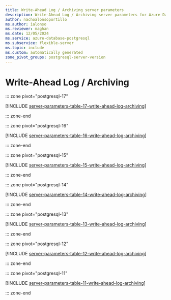 ```yaml
---
title: Write-Ahead Log / Archiving server parameters
description: Write-Ahead Log / Archiving server parameters for Azure Database for PostgreSQL - Flexible Server.
author: nachoalonsoportillo
ms.author: ialonso
ms.reviewer: maghan
ms.date: 12/05/2024
ms.service: azure-database-postgresql
ms.subservice: flexible-server
ms.topic: include
ms.custom: automatically generated
zone_pivot_groups: postgresql-server-version
---
```

# Write-Ahead Log / Archiving


::: zone pivot="postgresql-17"

[!INCLUDE [server-parameters-table-17-write-ahead-log-archiving](./includes/server-parameters-table-17-write-ahead-log-archiving.md)]

::: zone-end


::: zone pivot="postgresql-16"

[!INCLUDE [server-parameters-table-16-write-ahead-log-archiving](./includes/server-parameters-table-16-write-ahead-log-archiving.md)]

::: zone-end


::: zone pivot="postgresql-15"

[!INCLUDE [server-parameters-table-15-write-ahead-log-archiving](./includes/server-parameters-table-15-write-ahead-log-archiving.md)]

::: zone-end


::: zone pivot="postgresql-14"

[!INCLUDE [server-parameters-table-14-write-ahead-log-archiving](./includes/server-parameters-table-14-write-ahead-log-archiving.md)]

::: zone-end


::: zone pivot="postgresql-13"

[!INCLUDE [server-parameters-table-13-write-ahead-log-archiving](./includes/server-parameters-table-13-write-ahead-log-archiving.md)]

::: zone-end


::: zone pivot="postgresql-12"

[!INCLUDE [server-parameters-table-12-write-ahead-log-archiving](./includes/server-parameters-table-12-write-ahead-log-archiving.md)]

::: zone-end


::: zone pivot="postgresql-11"

[!INCLUDE [server-parameters-table-11-write-ahead-log-archiving](./includes/server-parameters-table-11-write-ahead-log-archiving.md)]

::: zone-end


